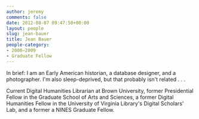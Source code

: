 ```yaml
---
author: jeremy
comments: false
date: 2012-08-07 09:47:50+00:00
layout: people
slug: jean-bauer
title: Jean Bauer
people-category:
- 2008–2009
- Graduate Fellow
---
```


In brief: I am an Early American historian, a database designer, and a photographer. I'm also sleep-deprived, but that probably isn't related . . . 

Current Digital Humanities Librarian at Brown University, former Presidential Fellow in the Graduate School of Arts and Sciences, a former Digital Humanities Fellow in the University of Virginia Library's Digital Scholars' Lab, and a former a NINES Graduate Fellow.
